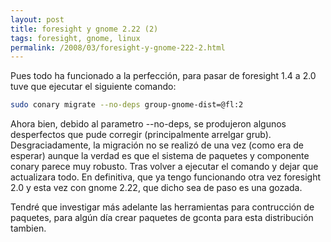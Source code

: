 ```yaml
---
layout: post
title: foresight y gnome 2.22 (2)
tags: foresight, gnome, linux
permalink: /2008/03/foresight-y-gnome-222-2.html
---
```


Pues todo ha funcionado a la perfección, para pasar de foresight 1.4 a 2.0 tuve que ejecutar el siguiente comando:  

~~~bash 
sudo conary migrate --no-deps group-gnome-dist=@fl:2  
~~~

Ahora bien, debido al parametro --no-deps, se produjeron algunos desperfectos que pude corregir (principalmente arrelgar grub). Desgraciadamente, la migración no se realizó de una vez (como era de esperar) aunque la verdad es que el sistema de paquetes y componente conary parece muy robusto. Tras volver a ejecutar el comando y dejar que actualizara todo. En definitiva, que ya tengo funcionando otra vez foresight 2.0 y esta vez con gnome 2.22, que dicho sea de paso es una gozada.  

Tendré que investigar más adelante las herramientas para contrucción de paquetes, para algún día crear paquetes de gconta para esta distribución tambien.